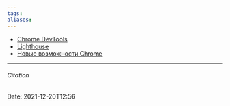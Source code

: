 ```yaml
---
tags: 
aliases: 
---
```

- [Chrome DevTools](https://developer.chrome.com/docs/devtools/)
- [Lighthouse](https://developers.google.com/web/tools/lighthouse/)
- [Новые возможности Chrome](https://www.youtube.com/watch?v=Df2U9-R-OJs&t=380s)

---
###### Citation
Date: 2021-12-20T12:56
